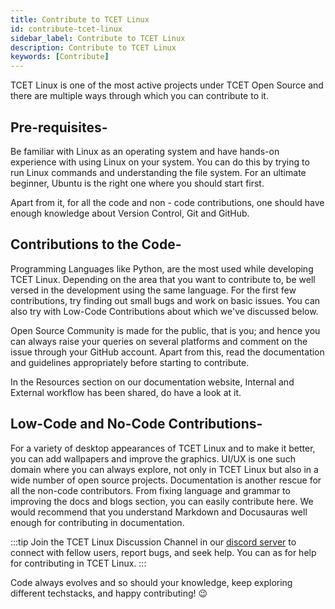 ```yaml
---
title: Contribute to TCET Linux
id: contribute-tcet-linux
sidebar_label: Contribute to TCET Linux
description: Contribute to TCET Linux
keywords: [Contribute]
---
```


TCET Linux is one of the most active projects under TCET Open Source and there are multiple ways through which you can contribute to it.

## Pre-requisites-
Be familiar with Linux as an operating system and have hands-on experience with using Linux on your system. You can do this by trying to run Linux commands and understanding the file system. For an ultimate beginner, Ubuntu is the right one where you should start first.

Apart from it, for all the code and non - code contributions, one should have enough knowledge about Version Control, Git and GitHub.

## Contributions to the Code-
Programming Languages like Python, are the most used while developing TCET Linux. Depending on the area that you want to contribute to, be well versed in the development using the same language.
For the first few contributions, try finding out small bugs and work on basic issues. You can also try with Low-Code Contributions about which we've discussed below.

Open Source Community is made for the public, that is you; and hence you can always raise your queries on several platforms and comment on the issue through your GitHub account. Apart from this, read the documentation and guidelines appropriately before starting to contribute.

In the Resources section on our documentation website, Internal and External workflow has been shared, do have a look at it.

## Low-Code and No-Code Contributions-
For a variety of desktop appearances of TCET Linux and to make it better, you can add wallpapers and improve the graphics. UI/UX is one such domain where you can always explore, not only in TCET Linux but also in a wide number of open source projects.
Documentation is another rescue for all the non-code contributors. From fixing language and grammar to improving the docs and blogs section, you can easily contribute here. We would recommend that you understand Markdown and Docusauras well enough for contributing in documentation.

:::tip
Join the TCET Linux Discussion Channel in our [discord server](https://discord.com/channels/1077233618109337691/1096352605883609108) to connect with fellow users, report bugs, and seek help. You can as for help for contributing in TCET Linux.
:::

Code always evolves and so should your knowledge, keep exploring different techstacks, and happy contributing! 😉
